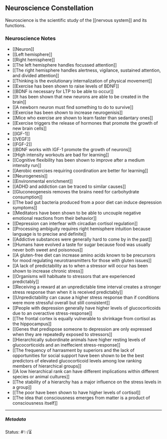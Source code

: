 ## Neuroscience Constellation

Neuroscience is the scientific study of the [[nervous system]] and its functions.

### Neuroscience Notes

- [[Neuron]]
- [[Left hemisphere]]
- [[Right hemisphere]]
- [[The left hemisphere handles focussed attention]]
- [[The right hemisphere handles alertness, vigilance, sustained attention, and divided attention]]
- [[Thinking is the evolutionary internalization of physical movement]]
- [[Exercise has been shown to raise levels of BDNF]]
- [[BDNF is necessary for LTP to be able to occur]]
- [[It has been shown that new neurons are able to be created in the brain]]
- [[A newborn neuron must find something to do to survive]]
- [[Exercise has been shown to increase neurogenisis]]
- [[Mice who exercise are shown to learn faster than sedantary ones]]
- [[Exercise triggers the release of hormones that promote the growth of new brain cells]]
- [[IGF-1]]
- [[VEGF]]
- [[FGF-2]]
- [[BDNF works with IGF-1 promote the growth of neurons]]
- [[High intensity workouts are bad for learning]]
- [[Cognitive flexibility has been shown to improve after a medium intensity run]]
- [[Aerobic exercises requiring coordination are better for learning]]
- [[Neurogenesis]]
- [[Environmental enrichment]]
- [[ADHD and addiction can be traced to similar causes]]
- [[Gluconeogenesis removes the brains need for carbohydrate consumption]]
- [[The bad gut bacteria produced from a poor diet can induce depression symptoms]]
- [[Meditators have been shown to be able to uncouple negative emotional reactions from their behavior]]
- [[Depression can interfear with circadian cortisol regulation]]
- [[Processing ambiguity requires right hemisphere intuition because language is to precise and definite]]
- [[Addictive substances were generally hard to come by in the past]]
- [[Humans have evolved a taste for sugar because food was usually never both sweet and poisonous]]
- [[A gluten-free diet can increase amino acids known to be precursors for mood regulating neurotransmitters for those with gluten issues]]
- [[A lack of predictability as to when a stressor will occur has been shown to increase chronic stress]]
- [[Organisms will habituate to stressors that are experienced predictably]]
- [[Receiving a reward at an unpredictable time interval creates a stronger stress response than when it is received predictably]]
- [[Unpredictability can cause a higher stress response than if conditions were more stressful overall but still consistent]]
- [[People with depression generally have higher levels of glucocorticoids due to an overactive stress-response]]
- [[The frontal cortex is equally vulnerable to shrinkage from cortisol as the hippocampus]]
- [[Genes that predispose someone to depression are only expressed when they are repeatedly exposed to stressors]]
- [[Hierarchically subordinate animals have higher resting levels of glucocorticoids and an ineffecient stress-response]]
- [[The frequency of harrasment by superiors and the lack of opportunities for social support have been shown to be the best predictors of elevated glucocorticoid levels among low ranking members of hierarchical groups]]
- [[A low hierarchical rank can have different implications within different species or animal cultures]]
- [[The stability of a hierarchy has a major influence on the stress levels in a group]]
- [[The poor have been shown to have higher levels of cortisol]]
- [[The idea that consciousness emerges from matter is a product of consciousness itself]]

___

##### Metadata

Status: #✨/⏳ 